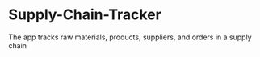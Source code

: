 # Supply-Chain-Tracker
The app tracks raw materials, products, suppliers, and orders in a supply chain
